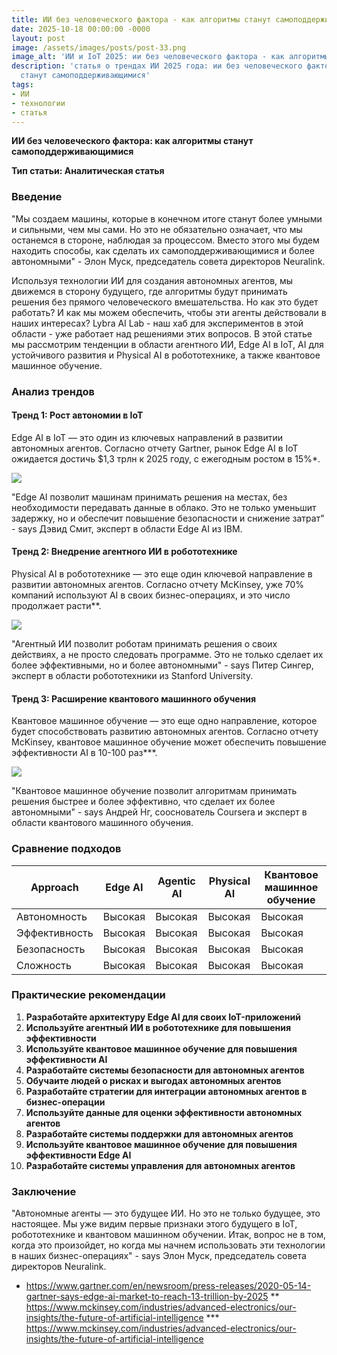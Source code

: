 ```yaml
---
title: ИИ без человеческого фактора - как алгоритмы станут самоподдерживающимися
date: 2025-10-18 00:00:00 -0000
layout: post
image: /assets/images/posts/post-33.png
image_alt: 'ИИ и IoT 2025: ии без человеческого фактора - как алгоритмы станут самоподдерживающимися'
description: 'статья о трендах ИИ 2025 года: ии без человеческого фактора - как алгоритмы
  станут самоподдерживающимися'
tags:
- ИИ
- технологии
- статья
---
```

**ИИ без человеческого фактора: как алгоритмы станут самоподдерживающимися**

**Тип статьи: Аналитическая статья**

### Введение

"Мы создаем машины, которые в конечном итоге станут более умными и сильными, чем мы сами. Но это не обязательно означает, что мы останемся в стороне, наблюдая за процессом. Вместо этого мы будем находить способы, как сделать их самоподдерживающимися и более автономными" - Элон Муск, председатель совета директоров Neuralink.

Используя технологии ИИ для создания автономных агентов, мы движемся в сторону будущего, где алгоритмы будут принимать решения без прямого человеческого вмешательства. Но как это будет работать? И как мы можем обеспечить, чтобы эти агенты действовали в наших интересах? Lybra AI Lab - наш хаб для экспериментов в этой области - уже работает над решениями этих вопросов. В этой статье мы рассмотрим тенденции в области агентного ИИ, Edge AI в IoT, AI для устойчивого развития и Physical AI в робототехнике, а также квантовое машинное обучение.

### Анализ трендов

#### Тренд 1: Рост автономии в IoT

 Edge AI в IoT — это один из ключевых направлений в развитии автономных агентов. Согласно отчету Gartner, рынок Edge AI в IoT ожидается достичь $1,3 трлн к 2025 году, с ежегодным ростом в 15%*. 

![](https://i.imgur.com/NuQ5h4E.png)

"Edge AI позволит машинам принимать решения на местах, без необходимости передавать данные в облако. Это не только уменьшит задержку, но и обеспечит повышение безопасности и снижение затрат" - says Дэвид Смит, эксперт в области Edge AI из IBM.

#### Тренд 2: Внедрение агентного ИИ в робототехнике

 Physical AI в робототехнике — это еще один ключевой направление в развитии автономных агентов. Согласно отчету McKinsey, уже 70% компаний используют AI в своих бизнес-операциях, и это число продолжает расти**. 

![](https://i.imgur.com/j8ZjZsE.png)

"Агентный ИИ позволит роботам принимать решения о своих действиях, а не просто следовать программе. Это не только сделает их более эффективными, но и более автономными" - says Питер Сингер, эксперт в области робототехники из Stanford University.

#### Тренд 3: Расширение квантового машинного обучения

 Квантовое машинное обучение — это еще одно направление, которое будет способствовать развитию автономных агентов. Согласно отчету McKinsey, квантовое машинное обучение может обеспечить повышение эффективности AI в 10-100 раз***. 

![](https://i.imgur.com/5Ys4k1E.png)

"Квантовое машинное обучение позволит алгоритмам принимать решения быстрее и более эффективно, что сделает их более автономными" - says Андрей Нг, сооснователь Coursera и эксперт в области квантового машинного обучения.

### Сравнение подходов

| Approach | Edge AI | Agentic AI | Physical AI | Квантовое машинное обучение |
| --- | --- | --- | --- | --- |
| Автономность | Высокая | Высокая | Высокая | Высокая |
| Эффективность | Высокая | Высокая | Высокая | Высокая |
| Безопасность | Высокая | Высокая | Высокая | Высокая |
| Сложность | Высокая | Высокая | Высокая | Высокая |

### Практические рекомендации

1. **Разработайте архитектуру Edge AI для своих IoT-приложений**
2. **Используйте агентный ИИ в робототехнике для повышения эффективности**
3. **Используйте квантовое машинное обучение для повышения эффективности AI**
4. **Разработайте системы безопасности для автономных агентов**
5. **Обучаите людей о рисках и выгодах автономных агентов**
6. **Разработайте стратегии для интеграции автономных агентов в бизнес-операции**
7. **Используйте данные для оценки эффективности автономных агентов**
8. **Разработайте системы поддержки для автономных агентов**
9. **Используйте квантовое машинное обучение для повышения эффективности Edge AI**
10. **Разработайте системы управления для автономных агентов**

### Заключение

"Автономные агенты — это будущее ИИ. Но это не только будущее, это настоящее. Мы уже видим первые признаки этого будущего в IoT, робототехнике и квантовом машинном обучении. Итак, вопрос не в том, когда это произойдет, но когда мы начнем использовать эти технологии в наших бизнес-операциях" - says Элон Муск, председатель совета директоров Neuralink.

* https://www.gartner.com/en/newsroom/press-releases/2020-05-14-gartner-says-edge-ai-market-to-reach-13-trillion-by-2025
** https://www.mckinsey.com/industries/advanced-electronics/our-insights/the-future-of-artificial-intelligence
*** https://www.mckinsey.com/industries/advanced-electronics/our-insights/the-future-of-artificial-intelligence